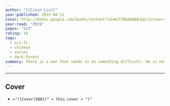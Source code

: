 ```yaml
---
author: "[[Cixin Liu]]"
year-published: 2015-08-11
cover: http://books.google.com/books/content?id=WJfYBQAAQBAJ&printsec=frontcover&img=1&zoom=1&edge=curl&source=gbs_api
year-read: "2019"
pages: "513"
rating: 10
tags:
  - sci-fi
  - chinese
  - series
  - dark-forest
summary: There is a man that needs to do something difficult. He is not sure he can do it. The stakes are really high.
---
```


---
## Cover
- `="![Cover|500](" + this.cover + ")"`

